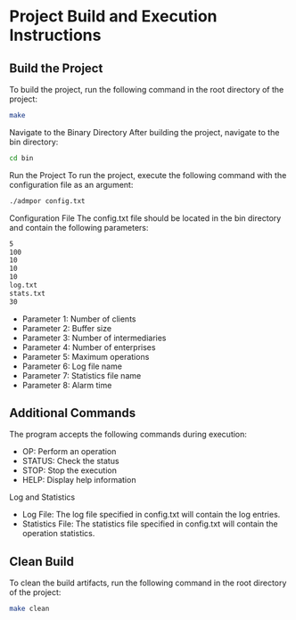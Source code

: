 # Project Build and Execution Instructions

## Build the Project

To build the project, run the following command in the root directory of the project:

```sh
make
```

Navigate to the Binary Directory
After building the project, navigate to the bin directory:

```sh
cd bin
```

Run the Project
To run the project, execute the following command with the configuration file as an argument:

```sh
./admpor config.txt
```

Configuration File
The config.txt file should be located in the bin directory and contain the following parameters:

```sh
5
100
10
10
10
log.txt
stats.txt
30
```

- Parameter 1: Number of clients
- Parameter 2: Buffer size
- Parameter 3: Number of intermediaries
- Parameter 4: Number of enterprises
- Parameter 5: Maximum operations
- Parameter 6: Log file name
- Parameter 7: Statistics file name
- Parameter 8: Alarm time

## Additional Commands

The program accepts the following commands during execution:

- OP: Perform an operation
- STATUS: Check the status
- STOP: Stop the execution
- HELP: Display help information

Log and Statistics

- Log File: The log file specified in config.txt will contain the log entries.
- Statistics File: The statistics file specified in config.txt will contain the operation statistics.

## Clean Build

To clean the build artifacts, run the following command in the root directory of the project:

```sh
make clean
```